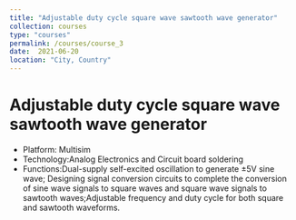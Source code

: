 ```yaml
---
title: "Adjustable duty cycle square wave sawtooth wave generator"
collection: courses
type: "courses"
permalink: /courses/course_3
date:  2021-06-20
location: "City, Country"
---
```


Adjustable duty cycle square wave sawtooth wave generator
======
* Platform: Multisim
* Technology:Analog Electronics and Circuit board soldering
* Functions:Dual-supply self-excited oscillation to generate ±5V sine wave; Designing signal conversion circuits to complete the conversion of sine wave signals to     square waves and square wave signals to sawtooth waves;Adjustable frequency and duty cycle for both square and sawtooth waveforms.
